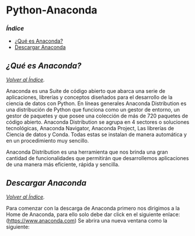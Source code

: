 # Python-Anaconda

### *Índice*
- [¿Qué es Anaconda?](#¿qué-es-anaconda?)
- [Descargar Anaconda](#descargar-anaconda)

## *¿Qué es Anaconda?*                            
*[Volver al Índice](#índice).*

Anaconda es una Suite de código abierto que abarca una serie de aplicaciones, librerías y conceptos diseñados para el desarrollo de la ciencia de datos con Python. En líneas generales Anaconda Distribution es una distribución de Python que funciona como un gestor de entorno, un gestor de paquetes y que posee una colección de más de 720 paquetes de código abierto.
Anaconda Distribution se agrupa en 4 sectores o soluciones tecnológicas, Anaconda Navigator, Anaconda Project, Las librerías de Ciencia de datos y Conda. Todas estas se instalan de manera automática y en un procedimiento muy sencillo.

Anaconda Distribution es una herramienta que nos brinda una gran cantidad de funcionalidades que permitirán que desarrollemos aplicaciones de una manera más eficiente, rápida y sencilla.

## *Descargar Anaconda*
*[Volver al Índice](#índice).*

Para comenzar con la descarga de Anaconda primero nos dirigimos a la Home de Anaconda, para ello solo debe dar click en el siguiente enlace: (https://www.anaconda.com)
Se abrira una nueva ventana como la siguiente:



